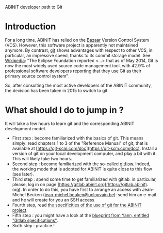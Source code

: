 ABINIT developer path to Git

# Introduction

For a long time, ABINIT has relied on the [Bazaar](https://en.wikipedia.org/wiki/GNU_Bazaar)  Version Control System 
(VCS). However, this software project is apparently not maintained anymore.
By contrast, [git](https://git-scm.com/) shows advantages with respect to other VCS, in 
particular, an impressive speed, thanks to its commit storage model. See 
[Wikipedia](https://en.wikipedia.org/wiki/Git_%28software%29): "The Eclipse 
Foundation reported <...> that as of May 2014, Git is now the most widely used source code management tool, with 42.9% of professional software developers reporting that they use Git as their primary source control system”.

So, after consulting the most active developers of the ABINIT community, the decision has been taken in 2015 to switch to git.

# What should I do to jump in ?

It will take a few hours to learn git and the corresponding ABINIT development model. 
- First step : become familiarized with the basics of git. This means simply: read chapters 1 to 3 of the "Reference Manual" of git, that is available at [https://git-scm.com/doc](https://git-scm.com/doc). Install a version of git on your local development computer, and play a bit with it. This will likely take two hours.
- Second step : become familiarized with the so-called [gitflow](http://nvie.com/posts/a-successful-git-branching-model). Indeed, the working mode that 
  is adopted for ABINIT is quite close to this flow (see later).
- Third step : spend some time to get familiarized with gitlab. in particular,
  please, log in on page [https://gitlab.abinit.org](https://gitlab.abinit).
  org). In order to do this, you have first to arrange an access with 
  Jean-Michel Beuken (jean-michel.beuken@uclouvain.be): send him an e-mail 
  and he will create for you an SSH access.
- Fourth step, read [the specificities of the use of git for the ABINIT 
  project](developers_git_specificities_git_abinit_standard_names_projects_branches.md).
- Fifth step : you might have a look at the [blueprint from Yann, entitled 
  "Gitlab specifications"](maintainers_blueprints_gitlab_specs.md).
- Sixth step : practice !


